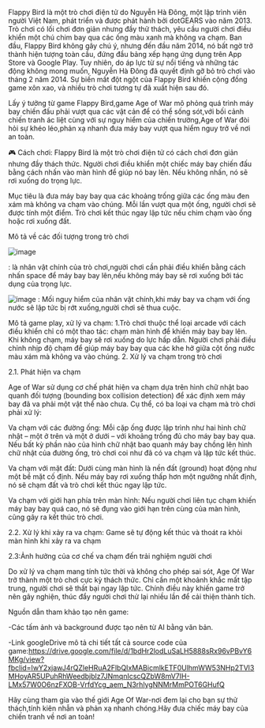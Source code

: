 Flappy Bird là một trò chơi điện tử do Nguyễn Hà Đông, một lập trình viên người Việt Nam, phát triển và được phát hành bởi dotGEARS vào năm 2013. Trò chơi có lối chơi đơn giản nhưng đầy thử thách, yêu cầu người chơi điều khiển một chú chim bay qua các ống màu xanh mà không va chạm. Ban đầu, Flappy Bird không gây chú ý, nhưng đến đầu năm 2014, nó bất ngờ trở thành hiện tượng toàn cầu, đứng đầu bảng xếp hạng ứng dụng trên App Store và Google Play. Tuy nhiên, do áp lực từ sự nổi tiếng và những tác động không mong muốn, Nguyễn Hà Đông đã quyết định gỡ bỏ trò chơi vào tháng 2 năm 2014. Sự biến mất đột ngột của Flappy Bird khiến cộng đồng game xôn xao, và nhiều trò chơi tương tự đã xuất hiện sau đó.

Lấy ý tưởng từ game Flappy Bird,game Age of War mô phỏng quá trình máy bay chiến đấu phải vượt qua các vật cản để có thể sống sót,với bối cảnh chiến tranh ác liệt cùng với sự nguy hiểm của chiến trường,Age of War đòi hỏi sự khéo léo,phản xạ nhanh đưa máy bay vượt qua hiểm nguy trở về nơi an toàn.

🎮 Cách chơi:
Flappy Bird là một trò chơi điện tử có cách chơi đơn giản nhưng đầy thách thức. Người chơi điều khiển một chiếc máy bay chiến đấu bằng cách nhấn vào màn hình để giúp nó bay lên. Nếu không nhấn, nó sẽ rơi xuống do trọng lực.

Mục tiêu là đưa máy bay bay qua các khoảng trống giữa các ống màu đen xám mà không va chạm vào chúng. Mỗi lần vượt qua một ống, người chơi sẽ được tính một điểm. Trò chơi kết thúc ngay lập tức nếu chim chạm vào ống hoặc rơi xuống đất.

Mô tả về các đối tượng trong trò chơi

![image](https://github.com/user-attachments/assets/33bd5cc6-564d-4b53-a1be-29e51f1e7a77)

: là nhân vật chính của trò chơi,người chơi cần phải điều khiển bằng cách nhấn space để máy bay bay lên,nếu không máy bay sẽ rơi xuống bởi tác dụng của trọng lực.

![image](https://github.com/user-attachments/assets/ec7533ba-3a82-4c1b-b3bc-9f36b48bf029)
: Mối nguy hiểm của nhân vật chính,khi máy bay va chạm với ống nước sẽ lập tức bị rớt xuống,người chơi sẽ thua cuộc.

Mô tả game play, xử lý va chạm:
1.Trò chơi thuộc thể loại arcade với cách điều khiển chỉ có một thao tác: chạm màn hình để khiến máy bay bay lên. Khi không chạm, máy bay sẽ rơi xuống do lực hấp dẫn. Người chơi phải điều chỉnh nhịp độ chạm để giúp máy bay bay qua các khe hở giữa cột ống nước màu xám mà không va vào chúng.
2. Xử lý va chạm trong trò chơi

2.1. Phát hiện va chạm

Age of War sử dụng cơ chế phát hiện va chạm dựa trên hình chữ nhật bao quanh đối tượng (bounding box collision detection) để xác định xem máy bay đã va phải một vật thể nào chưa. Cụ thể, có ba loại va chạm mà trò chơi phải xử lý:

Va chạm với các đường ống: Mỗi cặp ống được lập trình như hai hình chữ nhật – một ở trên và một ở dưới – với khoảng trống đủ cho máy bay bay qua. Nếu bất kỳ phần nào của hình chữ nhật bao quanh máy bay chồng lên hình chữ nhật của đường ống, trò chơi coi như đã có va chạm và lập tức kết thúc.


Va chạm với mặt đất: Dưới cùng màn hình là nền đất (ground) hoạt động như một bề mặt cố định. Nếu máy bay rơi xuống thấp hơn một ngưỡng nhất định, nó sẽ chạm đất và trò chơi kết thúc ngay lập tức.


Va chạm với giới hạn phía trên màn hình: Nếu người chơi liên tục chạm khiến máy bay bay quá cao, nó sẽ đụng vào giới hạn trên cùng của màn hình, cũng gây ra kết thúc trò chơi.

2.2. Xử lý khi xảy ra va chạm: Game sẽ tự động kết thúc và thoát ra khỏi màn hình khi xảy ra va chạm


2.3:Ảnh hưởng của cơ chế va chạm đến trải nghiệm người chơi

Do xử lý va chạm mang tính tức thời và không cho phép sai sót, Age Of War trở thành một trò chơi cực kỳ thách thức. Chỉ cần một khoảnh khắc mất tập trung, người chơi sẽ thất bại ngay lập tức. Chính điều này khiến game trở nên gây nghiện, thúc đẩy người chơi thử lại nhiều lần để cải thiện thành tích.

Nguồn dẫn tham khảo tạo nên game:

-Các tấm ảnh và background được tạo nên từ AI bằng văn bản.

-Link googleDrive mô tả chi tiết tất cả source code của game:https://drive.google.com/file/d/1bdHr2lodLuSaLH5888sRx96vPBvY6MKg/view?fbclid=IwY2xjawJ4rQZleHRuA2FlbQIxMABicmlkETF0UlhmWW53NHp2TVl3MHoyAR5UPuhRhWeedbjblz7JNmqnIcscQZbW8mV7IH-LMx57W0O6nzFXOB-VrfdYcg_aem_N3rhlygNNMrMmPOT6GHufQ

Hãy cùng tham gia vào thế giới Age Of War-nơi đem lại cho bạn sự thử thách,tính kiên nhẫn và phản xạ nhanh chóng.Hãy đưa chiếc máy bay của chiến tranh về nơi an toàn!

